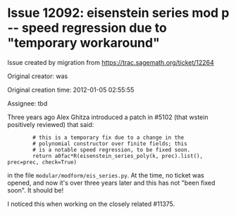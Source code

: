 # Issue 12092: eisenstein series mod p -- speed regression due to "temporary workaround"

Issue created by migration from https://trac.sagemath.org/ticket/12264

Original creator: was

Original creation time: 2012-01-05 02:55:55

Assignee: tbd

Three years ago Alex Ghitza introduced a patch in #5102 (that wstein positively reviewed) that said:

```
        # this is a temporary fix due to a change in the
        # polynomial constructor over finite fields; this
        # is a notable speed regression, to be fixed soon.
        return a0fac*R(eisenstein_series_poly(k, prec).list(), prec=prec, check=True)
```

in the file `modular/modform/eis_series.py`.  At the time, no ticket was opened, and now it's over three years later and this has not "been fixed soon".  It should be!

I noticed this when working on the closely related #11375.
